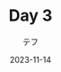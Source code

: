 ---
title: "Day 3"
date: 2023-11-14
tags: ["Journal"]
author: "テフ"
showToc: true
TocOpen: false
draft: false
hidemeta: false
comments: false
description: "Journaling"
canonicalURL: "https://teflonofjoy.com/posts/12-11-23"
disableHLJS: true # to disable highlightjs
disableShare: true
hideSummary: false
searchHidden: false
ShowReadingTime: true
ShowBreadCrumbs: true
ShowPostNavLinks: true
ShowWordCount: true
ShowRssButtonInSectionTermList: true
UseHugoToc: true
---